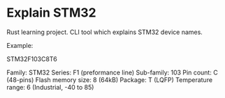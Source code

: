 # Explain STM32

Rust learning project. CLI tool which explains STM32 device names.

Example:

STM32F103C8T6

Family: STM32
Series: F1 (preformance line)
Sub-family: 103
Pin count: C (48-pins)
Flash memory size: 8 (64kB)
Package: T (LQFP)
Temperature range: 6 (Industrial, -40 to 85)
